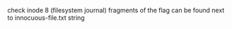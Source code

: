check inode 8 (filesystem journal)
fragments of the flag can be found next to innocuous-file.txt string
